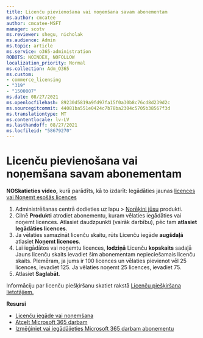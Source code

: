 ```yaml
---
title: Licenču pievienošana vai noņemšana savam abonementam
ms.author: cmcatee
author: cmcatee-MSFT
manager: scotv
ms.reviewer: shegu, nicholak
ms.audience: Admin
ms.topic: article
ms.service: o365-administration
ROBOTS: NOINDEX, NOFOLLOW
localization_priority: Normal
ms.collection: Adm_O365
ms.custom:
- commerce_licensing
- "319"
- "1500007"
ms.date: 08/27/2021
ms.openlocfilehash: 89230d5819a9fd97fa15f0a30b8c76cd8d239d2c
ms.sourcegitcommit: 44081ba551e0424c7b78ba2304c5705b38567f3d
ms.translationtype: MT
ms.contentlocale: lv-LV
ms.lasthandoff: 08/27/2021
ms.locfileid: "58679270"
---
```

# <a name="add-or-remove-licenses-for-your-subscription"></a>Licenču pievienošana vai noņemšana savam abonementam

**NOSkatieties video,** kurā parādīts, kā to izdarīt: Iegādāties jaunas [licences](https://go.microsoft.com/fwlink/p/?linkid=2154857) [vai Noņemt esošās licences](https://go.microsoft.com/fwlink/p/?linkid=2154938)

1. Administrēšanas centrā dodieties uz lapu  >  [Norēķini jūsu](https://go.microsoft.com/fwlink/p/?linkid=842054) produkti.
2. Cilnē **Produkti** atrodiet abonementu, kuram vēlaties iegādāties vai noņemt licences. Atlasiet daudzpunkti (vairāk darbību), pēc tam **atlasiet Iegādāties licences**.
3. Ja vēlaties samazināt licenču skaitu, rūts Licenču iegāde **augšdaļā** atlasiet **Noņemt licences**.
4. Lai iegādātos vai noņemtu licences, **lodziņā** Licenču **kopskaits** sadaļā Jauns licenču skaits ievadiet šim abonementam nepieciešamais licenču skaits. Piemēram, ja jums ir 100 licences un vēlaties pievienot vēl 25 licences, ievadiet 125. Ja vēlaties noņemt 25 licences, ievadiet 75.
5. Atlasiet **Saglabāt**.

Informāciju par licenču piešķiršanu skatiet rakstā [Licenču piešķiršana lietotājiem.](https://docs.microsoft.com/microsoft-365/admin/manage/assign-licenses-to-users)

**Resursi**
  
- [Licenču iegāde vai noņemšana](https://docs.microsoft.com/microsoft-365/commerce/licenses/buy-licenses)
- [Atcelt Microsoft 365 darbam](https://docs.microsoft.com/microsoft-365/commerce/subscriptions/cancel-your-subscription)
- [Izmēģiniet vai iegādājieties Microsoft 365 darbam abonementu](https://docs.microsoft.com/microsoft-365/commerce/try-or-buy-microsoft-365)